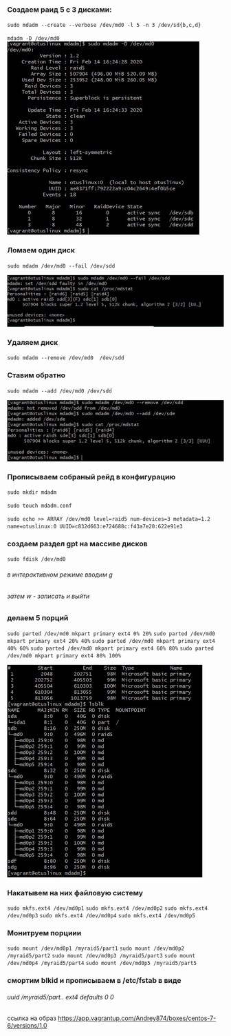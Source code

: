 ### Создаем раид 5 с 3 дисками:  

`sudo mdadm --create --verbose /dev/md0 -l 5 -n 3 /dev/sd{b,c,d}`

`mdadm -D /dev/md0`  
![picture1](https://github.com/Andrey874/D-Z/blob/master/1.jpg)



### Ломаем один диск

`sudo mdadm /dev/md0 --fail /dev/sdd`  

![fail](https://github.com/Andrey874/D-Z/blob/master/2fail.jpg)
### Удаляем диск
`sudo mdadm --remove /dev/md0  /dev/sdd`
### Ставим обратно  

`sudo mdadm --add /dev/md0 /dev/sdd`

![repair](https://github.com/Andrey874/D-Z/blob/master/3repair.jpg)

### Прописываем собраный рейд в конфигурацию  

`sudo mkdir mdadm`

`sudo touch mdadm.conf`  

`sudo echo >> ARRAY /dev/md0 level=raid5 num-devices=3 metadata=1.2 name=otuslinux:0 UUID=c832d663:e724688c:f43a7e20:622e91e3`  


### создаем раздел gpt на массиве дисков  

`sudo fdisk /dev/md0`  

###### в интерактивном режиме вводим g
###### затем w - записать и выйти

### делаем 5 порций
`sudo parted /dev/md0 mkpart primary ext4 0% 20%`
`sudo parted /dev/md0 mkpart primary ext4 20% 40%`
`sudo parted /dev/md0 mkpart primary ext4 40% 60%`
`sudo parted /dev/md0 mkpart primary ext4 60% 80%`
`sudo parted /dev/md0 mkpart primary ext4 80% 100%`

![part](https://github.com/Andrey874/D-Z/blob/master/4partition.jpg)

### Накатывем на них файловую систему
 `sudo mkfs.ext4 /dev/md0p1`
 `sudo mkfs.ext4 /dev/md0p2`
 `sudo mkfs.ext4 /dev/md0p3`
 `sudo mkfs.ext4 /dev/md0p4`
 `sudo mkfs.ext4 /dev/md0p5`

### Монитруем порциии
`sudo mount /dev/md0p1 /myraid5/part1`
`sudo mount /dev/md0p2 /myraid5/part2`
`sudo mount /dev/md0p3 /myraid5/part3`
`sudo mount /dev/md0p4 /myraid5/part4`
`sudo mount /dev/md0p5 /myraid5/part5`

### смортим blkid и прописываем в /etc/fstab в виде
###### uuid	/myraid5/part..		ext4 	defaults 0 0


cсылка на образ
https://app.vagrantup.com/Andrey874/boxes/centos-7-6/versions/1.0
